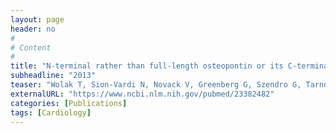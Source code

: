 ```yaml
---
layout: page
header: no
#
# Content
#
title: "N-terminal rather than full-length osteopontin or its C-terminal fragment is associated with carotid-plaque inflammation in hypertensive patients."
subheadline: "2013"
teaser: "Wolak T, Sion-Vardi N, Novack V, Greenberg G, Szendro G, Tarnovscki T, Nov O, Shelef I, Paran E, Rudich A."
externalURL: "https://www.ncbi.nlm.nih.gov/pubmed/23382482"
categories: [Publications]
tags: [Cardiology]
---
```

